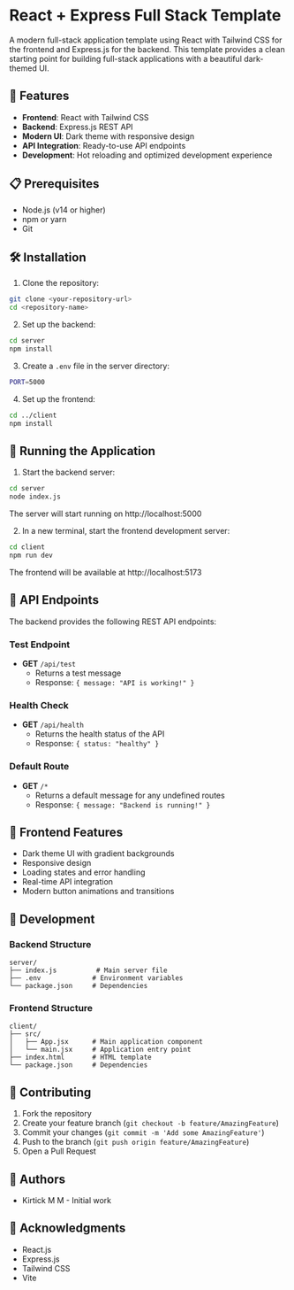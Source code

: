 # React + Express Full Stack Template

A modern full-stack application template using React with Tailwind CSS for the frontend and Express.js for the backend. This template provides a clean starting point for building full-stack applications with a beautiful dark-themed UI.

## 🚀 Features

- **Frontend**: React with Tailwind CSS
- **Backend**: Express.js REST API
- **Modern UI**: Dark theme with responsive design
- **API Integration**: Ready-to-use API endpoints
- **Development**: Hot reloading and optimized development experience

## 📋 Prerequisites

- Node.js (v14 or higher)
- npm or yarn
- Git

## 🛠️ Installation

1. Clone the repository:

```bash
git clone <your-repository-url>
cd <repository-name>
```

2. Set up the backend:

```bash
cd server
npm install
```

3. Create a `.env` file in the server directory:

```bash
PORT=5000
```

4. Set up the frontend:

```bash
cd ../client
npm install
```

## 🚀 Running the Application

1. Start the backend server:

```bash
cd server
node index.js
```

The server will start running on http://localhost:5000

2. In a new terminal, start the frontend development server:

```bash
cd client
npm run dev
```

The frontend will be available at http://localhost:5173

## 📡 API Endpoints

The backend provides the following REST API endpoints:

### Test Endpoint

- **GET** `/api/test`
  - Returns a test message
  - Response: `{ message: "API is working!" }`

### Health Check

- **GET** `/api/health`
  - Returns the health status of the API
  - Response: `{ status: "healthy" }`

### Default Route

- **GET** `/*`
  - Returns a default message for any undefined routes
  - Response: `{ message: "Backend is running!" }`

## 🎨 Frontend Features

- Dark theme UI with gradient backgrounds
- Responsive design
- Loading states and error handling
- Real-time API integration
- Modern button animations and transitions

## 🔧 Development

### Backend Structure

```
server/
├── index.js          # Main server file
├── .env             # Environment variables
└── package.json     # Dependencies
```

### Frontend Structure

```
client/
├── src/
│   ├── App.jsx      # Main application component
│   └── main.jsx     # Application entry point
├── index.html       # HTML template
└── package.json     # Dependencies
```

## 🤝 Contributing

1. Fork the repository
2. Create your feature branch (`git checkout -b feature/AmazingFeature`)
3. Commit your changes (`git commit -m 'Add some AmazingFeature'`)
4. Push to the branch (`git push origin feature/AmazingFeature`)
5. Open a Pull Request

## 👥 Authors

- Kirtick M M - Initial work

## 🙏 Acknowledgments

- React.js
- Express.js
- Tailwind CSS
- Vite
